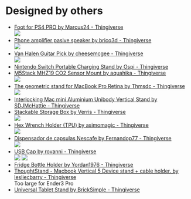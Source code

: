 # Designed by others


- [Foot for PS4 PRO by Marcus24 - Thingiverse](https://www.thingiverse.com/thing:3563960)  
  ![](images/IMG_20201111_203846.jpg)
- [Phone amplifier pasive speaker by brico3d - Thingiverse](https://www.thingiverse.com/thing:1930492)  
  ![](images/IMG_20201112_154724.jpg)
- [Van Halen Guitar Pick by cheesemcgee - Thingiverse](https://www.thingiverse.com/thing:2932528)  
  ![](images/IMG_20210106_005829.jpg)
- [Nintendo Switch Portable Charging Stand by Ospi - Thingiverse](https://www.thingiverse.com/thing:2150168)
- [M5Stack MHZ19 CO2 Sensor Mount by aquahika - Thingiverse](https://www.thingiverse.com/thing:3507704)  
  ![](images/IMG_20210504_094921.jpg)
- [The geometric stand for MacBook Pro Retina by Thmsdc - Thingiverse](https://www.thingiverse.com/thing:1330829)  
  ![](images/IMG_20210511_213429.jpg)
- [Interlocking Mac mini Aluminium Unibody Vertical Stand by SDJMcHattie - Thingiverse](https://www.thingiverse.com/thing:1677319)
- [Stackable Storage Box by Verris - Thingiverse](https://www.thingiverse.com/thing:1997048)  
  ![](images/IMG_20210512_164133.jpg)
- [Hex Wrench Holder (TPU) by asimomagic - Thingiverse](https://www.thingiverse.com/thing:4729019)  
  ![](images/IMG_20210512_185446.jpg)
- [Dispensador de capsulas Nescafe by Fernandop77 - Thingiverse](https://www.thingiverse.com/thing:1649779)  
  ![](IMG_20210513_233819.jpg)
- [USB Cap by rovanni - Thingiverse](https://www.thingiverse.com/thing:3575374)  
  ![](images/IMG_20210527_235405.jpg) ![](images/IMG_20210528_001643.jpg)
- [Fridge Bottle Holder by Yordan1976 - Thingiverse](https://www.thingiverse.com/thing:4636017)  
- [ThoughtStand - Macbook Vertical 5 Device stand + cable holder. by lesliecbarry - Thingiverse](https://www.thingiverse.com/thing:400419)  
  Too large for Ender3 Pro
- [Universal Tablet Stand by BrickSimple - Thingiverse](https://www.thingiverse.com/thing:25283)